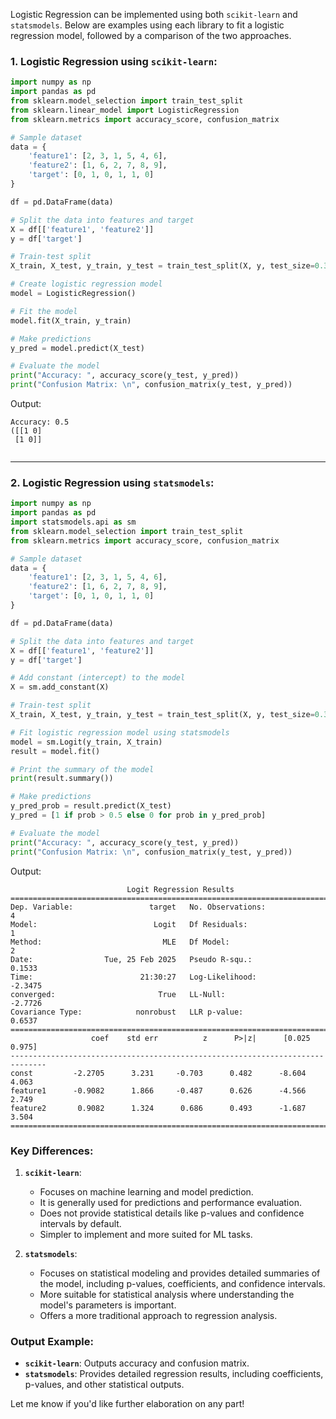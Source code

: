 Logistic Regression can be implemented using both `scikit-learn` and `statsmodels`. Below are examples using each library to fit a logistic regression model, followed by a comparison of the two approaches.

### 1. **Logistic Regression using `scikit-learn`**:

```python
import numpy as np
import pandas as pd
from sklearn.model_selection import train_test_split
from sklearn.linear_model import LogisticRegression
from sklearn.metrics import accuracy_score, confusion_matrix

# Sample dataset
data = {
    'feature1': [2, 3, 1, 5, 4, 6],
    'feature2': [1, 6, 2, 7, 8, 9],
    'target': [0, 1, 0, 1, 1, 0]
}

df = pd.DataFrame(data)

# Split the data into features and target
X = df[['feature1', 'feature2']]
y = df['target']

# Train-test split
X_train, X_test, y_train, y_test = train_test_split(X, y, test_size=0.3, random_state=42)

# Create logistic regression model
model = LogisticRegression()

# Fit the model
model.fit(X_train, y_train)

# Make predictions
y_pred = model.predict(X_test)

# Evaluate the model
print("Accuracy: ", accuracy_score(y_test, y_pred))
print("Confusion Matrix: \n", confusion_matrix(y_test, y_pred))
```
Output:
```
Accuracy: 0.5
([[1 0]
 [1 0]]


```
--- 
### 2. **Logistic Regression using `statsmodels`**:

```python
import numpy as np
import pandas as pd
import statsmodels.api as sm
from sklearn.model_selection import train_test_split
from sklearn.metrics import accuracy_score, confusion_matrix

# Sample dataset
data = {
    'feature1': [2, 3, 1, 5, 4, 6],
    'feature2': [1, 6, 2, 7, 8, 9],
    'target': [0, 1, 0, 1, 1, 0]
}

df = pd.DataFrame(data)

# Split the data into features and target
X = df[['feature1', 'feature2']]
y = df['target']

# Add constant (intercept) to the model
X = sm.add_constant(X)

# Train-test split
X_train, X_test, y_train, y_test = train_test_split(X, y, test_size=0.3, random_state=42)

# Fit logistic regression model using statsmodels
model = sm.Logit(y_train, X_train)
result = model.fit()

# Print the summary of the model
print(result.summary())

# Make predictions
y_pred_prob = result.predict(X_test)
y_pred = [1 if prob > 0.5 else 0 for prob in y_pred_prob]

# Evaluate the model
print("Accuracy: ", accuracy_score(y_test, y_pred))
print("Confusion Matrix: \n", confusion_matrix(y_test, y_pred))
```
Output:
```
                          Logit Regression Results                           
==============================================================================
Dep. Variable:                 target   No. Observations:                    4
Model:                          Logit   Df Residuals:                        1
Method:                           MLE   Df Model:                            2
Date:                Tue, 25 Feb 2025   Pseudo R-squ.:                  0.1533
Time:                        21:30:27   Log-Likelihood:                -2.3475
converged:                       True   LL-Null:                       -2.7726
Covariance Type:            nonrobust   LLR p-value:                    0.6537
==============================================================================
                  coef    std err          z      P>|z|      [0.025      0.975]
------------------------------------------------------------------------------
const         -2.2705      3.231     -0.703      0.482      -8.604       4.063
feature1      -0.9082      1.866     -0.487      0.626      -4.566       2.749
feature2       0.9082      1.324      0.686      0.493      -1.687       3.504
==============================================================================
```

### Key Differences:

1. **`scikit-learn`**:
   - Focuses on machine learning and model prediction.
   - It is generally used for predictions and performance evaluation.
   - Does not provide statistical details like p-values and confidence intervals by default.
   - Simpler to implement and more suited for ML tasks.

2. **`statsmodels`**:
   - Focuses on statistical modeling and provides detailed summaries of the model, including p-values, coefficients, and confidence intervals.
   - More suitable for statistical analysis where understanding the model's parameters is important.
   - Offers a more traditional approach to regression analysis.

### Output Example:
- **`scikit-learn`**: Outputs accuracy and confusion matrix.
- **`statsmodels`**: Provides detailed regression results, including coefficients, p-values, and other statistical outputs.

Let me know if you'd like further elaboration on any part!
